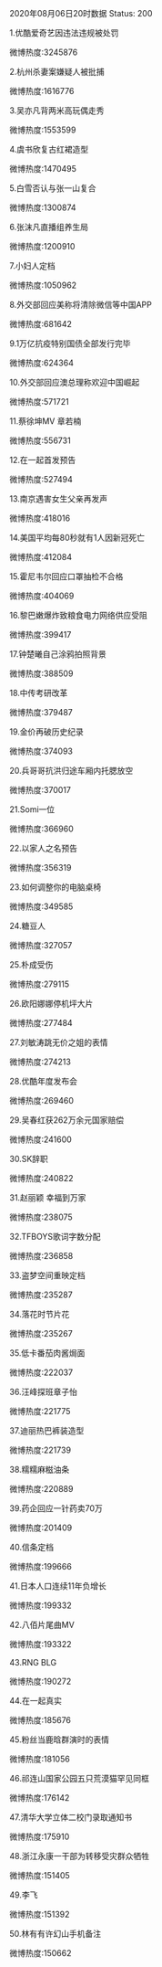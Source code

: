 2020年08月06日20时数据
Status: 200

1.优酷爱奇艺因违法违规被处罚

微博热度:3245876

2.杭州杀妻案嫌疑人被批捕

微博热度:1616776

3.吴亦凡背两米高玩偶走秀

微博热度:1553599

4.虞书欣复古红裙造型

微博热度:1470495

5.白雪否认与张一山复合

微博热度:1300874

6.张沫凡直播组养生局

微博热度:1200910

7.小妇人定档

微博热度:1050962

8.外交部回应美称将清除微信等中国APP

微博热度:681642

9.1万亿抗疫特别国债全部发行完毕

微博热度:624364

10.外交部回应澳总理称欢迎中国崛起

微博热度:571721

11.蔡徐坤MV 章若楠

微博热度:556731

12.在一起首发预告

微博热度:527494

13.南京遇害女生父亲再发声

微博热度:418016

14.美国平均每80秒就有1人因新冠死亡

微博热度:412084

15.霍尼韦尔回应口罩抽检不合格

微博热度:404069

16.黎巴嫩爆炸致粮食电力网络供应受阻

微博热度:399417

17.钟楚曦自己涂鸦拍照背景

微博热度:388509

18.中传考研改革

微博热度:379487

19.金价再破历史纪录

微博热度:374093

20.兵哥哥抗洪归途车厢内托腮放空

微博热度:370017

21.Somi一位

微博热度:366960

22.以家人之名预告

微博热度:356319

23.如何调整你的电脑桌椅

微博热度:349585

24.糖豆人

微博热度:327057

25.朴成受伤

微博热度:279115

26.欧阳娜娜停机坪大片

微博热度:277484

27.刘敏涛跳无价之姐的表情

微博热度:274213

28.优酷年度发布会

微博热度:269460

29.吴春红获262万余元国家赔偿

微博热度:241600

30.SK辞职

微博热度:240822

31.赵丽颖 幸福到万家

微博热度:238075

32.TFBOYS歌词字数分配

微博热度:236858

33.盗梦空间重映定档

微博热度:235287

34.落花时节片花

微博热度:235267

35.低卡番茄肉酱焗面

微博热度:222037

36.汪峰探班章子怡

微博热度:221775

37.迪丽热巴裤装造型

微博热度:221739

38.糯糯麻糍油条

微博热度:220889

39.药企回应一针药卖70万

微博热度:201409

40.信条定档

微博热度:199666

41.日本人口连续11年负增长

微博热度:199332

42.八佰片尾曲MV

微博热度:193322

43.RNG BLG

微博热度:190272

44.在一起真实

微博热度:185676

45.粉丝当鹿晗群演时的表情

微博热度:181056

46.祁连山国家公园五只荒漠猫罕见同框

微博热度:176142

47.清华大学立体二校门录取通知书

微博热度:175910

48.浙江永康一干部为转移受灾群众牺牲

微博热度:151405

49.李飞

微博热度:151392

50.林有有许幻山手机备注

微博热度:150662

